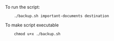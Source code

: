 To run the script:
```
    ./backup.sh important-documents destination
```


To make script executable
```
    chmod u+x ./backup.sh
```